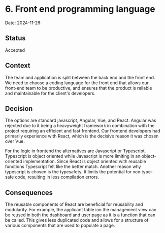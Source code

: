 # 6. Front end programming language

Date: 2024-11-26

## Status

Accepted

## Context

The team and application is split between the back end and the front end. We need to choose
a coding language for the front end that allows our front-end team to be productive, and ensures
that the product is reliable and maintainable for the client's developers.

## Decision

The options are standard javascript, Angular, Vue, and React. Angular was rejected due to it being a heavyweight
framework in combination with the project requiring an efficient and fast frontend. Our frontend developers had
primarily experience with React, which is the decisive reason it was chosen over Vue.

For the logic in frontend the alternatives are Javascript or Typescript. Typescript is object oriented while Javascript
is more limiting in an object-oriented implementation. Since React is object oriented with reusable functions Typescript
felt like the better match. Another reason why typescript is chosen is the typesafety. It limits the potential for
non type-safe code, resulting in less compilation errors.

## Consequences

The reusable components of React are beneficial for reusability and modularity. For example, the applicant table ion
the management view can be reused in both the dashboard and user page as it is a function that can be called. This gives
less duplicated code and allows for a structure of various components that are used to populate a page.